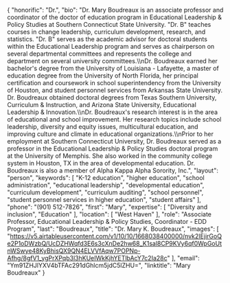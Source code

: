 {
  "honorific": "Dr.",
  "bio": "Dr. Mary Boudreaux is an associate professor and coordinator of the doctor of education program in Educational Leadership & Policy Studies at Southern Connecticut State University. \"Dr. B\" teaches courses in change leadership, curriculum development, research, and statistics. \"Dr. B\" serves as the academic advisor for doctoral students within the Educational Leadership program and serves as chairperson on several departmental committees and represents the college and department on several university committees.\\\nDr. Boudreaux earned her bachelor's degree from the University of Louisiana - Lafayette, a master of education degree from the University of North Florida, her principal certification and coursework in school superintendency from the University of Houston, and student personnel services from Arkansas State University. Dr. Boudreaux obtained doctoral degrees from Texas Southern University, Curriculum & Instruction, and Arizona State University, Educational Leadership & Innovation.\\\nDr. Boudreaux's research interest is in the area of educational and school improvement. Her research topics include school leadership, diversity and equity issues, multicultural education, and improving culture and climate in educational organizations.\\\nPrior to her employment at Southern Connecticut University, Dr. Boudreaux served as a professor in the Educational Leadership & Policy Studies doctoral program at the University of Memphis. She also worked in the community college system in Houston, TX in the area of developmental education. Dr. Boudreaux is also a member of Alpha Kappa Alpha Sorority, Inc.",
  "layout": "person",
  "keywords": [
    "K-12 education",
    "higher education",
    "school administration",
    "educational leadership",
    "developmental education",
    "curriculum development",
    "curriculum auditing",
    "school personnel",
    "student personnel services in higher education",
    "student affairs"
  ],
  "phone": "(901) 512-7826",
  "first": "Mary",
  "expertise": [
    "Diversity and inclusion",
    "Education"
  ],
  "location": [
    "West Haven"
  ],
  "role": "Associate Professor, Educational Leadership & Policy Studies, Coordinator - EDD Program",
  "last": "Boudreaux",
  "title": "Dr. Mary K. Boudreaux",
  "images": [
    "https://v5.airtableusercontent.com/v1/10/10/1668038400000/nvk2IEjirGoQe2P1oDWzbQ/UcDZHWqfd3E6s3cXnDe2hw68_K1sal8CP9KVy6qf0WpGoUtnWSwye48KyBhisQX9QN4ELVVfAqw7POPNp-Afhg/8gfV1_ygPrXPqb3l3hKUeIWkKjhYETlbAcY7c2Ia28c"
  ],
  "email": "Ym91ZHJlYXV4bTFAc291dGhlcm5jdC5lZHU=",
  "linktitle": "Mary Boudreaux"
}